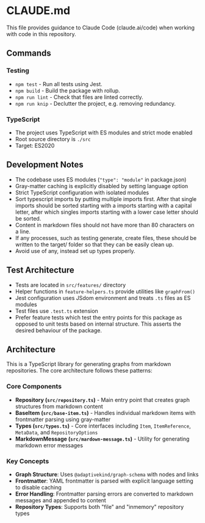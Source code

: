 # CLAUDE.md

This file provides guidance to Claude Code (claude.ai/code) when working with code in this repository.

## Commands

### Testing

- `npm test` - Run all tests using Jest.
- `npm build` - Build the package with rollup.
- `npm run lint` - Check that files are linted correctly.
- `npm run knip` - Declutter the project, e.g. removing redundancy.

### TypeScript

- The project uses TypeScript with ES modules and strict mode enabled
- Root source directory is `./src`
- Target: ES2020

## Development Notes

- The codebase uses ES modules (`"type": "module"` in package.json)
- Gray-matter caching is explicitly disabled by setting language option
- Strict TypeScript configuration with isolated modules
- Sort typescript imports by putting multiple imports first. After that single
  imports should be sorted starting with a imports starting with a capital letter,
  after which singles imports starting with a lower case letter should be sorted.
- Content in markdown files should not have more than 80 characters on a line.
- If any processes, such as testing generate, create files, these should be
  written to the target/ folder so that they can be easily clean up.
- Avoid use of any, instead set up types properly.

## Test Architecture

- Tests are located in `src/features/` directory
- Helper functions in `feature-helpers.ts` provide utilities like `graphFrom()`
- Jest configuration uses JSdom environment and treats `.ts` files as ES modules
- Test files use `.test.ts` extension
- Prefer feature tests which test the entry points for this package as opposed
  to unit tests based on internal structure. This asserts the desired behaviour of
  the package.

## Architecture

This is a TypeScript library for generating graphs from markdown repositories.
The core architecture follows these patterns:

### Core Components

- **Repository (`src/repository.ts`)** - Main entry point that creates graph structures from markdown content
- **BaseItem (`src/base-item.ts`)** - Handles individual markdown items with frontmatter parsing using gray-matter
- **Types (`src/types.ts`)** - Core interfaces including `Item`, `ItemReference`, `MetaData`, and `RepositoryOptions`
- **MarkdownMessage (`src/mardown-message.ts`)** - Utility for generating markdown error messages

### Key Concepts

- **Graph Structure**: Uses `@adaptivekind/graph-schema` with nodes and links
- **Frontmatter**: YAML frontmatter is parsed with explicit language setting to disable caching
- **Error Handling**: Frontmatter parsing errors are converted to markdown messages and appended to content
- **Repository Types**: Supports both "file" and "inmemory" repository types
